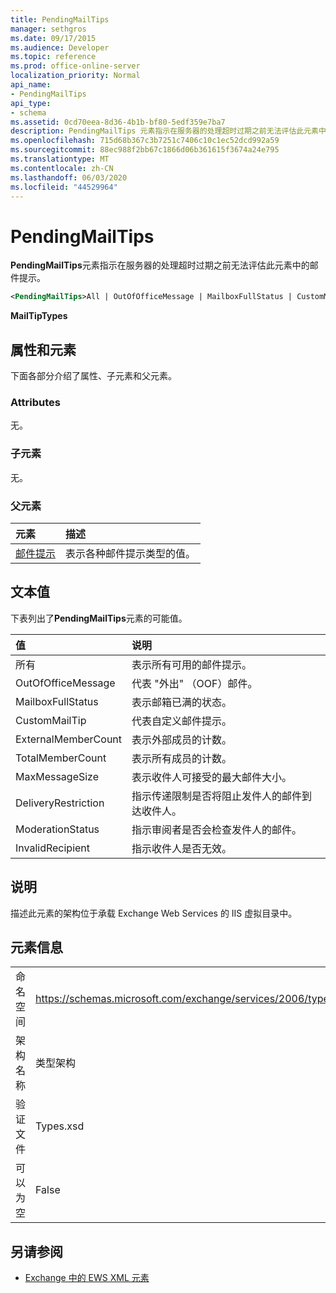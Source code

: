 ```yaml
---
title: PendingMailTips
manager: sethgros
ms.date: 09/17/2015
ms.audience: Developer
ms.topic: reference
ms.prod: office-online-server
localization_priority: Normal
api_name:
- PendingMailTips
api_type:
- schema
ms.assetid: 0cd70eea-8d36-4b1b-bf80-5edf359e7ba7
description: PendingMailTips 元素指示在服务器的处理超时过期之前无法评估此元素中的邮件提示。
ms.openlocfilehash: 715d68b367c3b7251c7406c10c1ec52dcd992a59
ms.sourcegitcommit: 88ec988f2bb67c1866d06b361615f3674a24e795
ms.translationtype: MT
ms.contentlocale: zh-CN
ms.lasthandoff: 06/03/2020
ms.locfileid: "44529964"
---
```

# <a name="pendingmailtips"></a>PendingMailTips

**PendingMailTips**元素指示在服务器的处理超时过期之前无法评估此元素中的邮件提示。 
  
```XML
<PendingMailTips>All | OutOfOfficeMessage | MailboxFullStatus | CustomMailTip | ExternalMemberCount | TotalMemberCount | MaxMessageSize | DeliveryRestriction | ModerateStatus | InvalidRecipient</PendingMailTips>
```

 **MailTipTypes**
## <a name="attributes-and-elements"></a>属性和元素

下面各部分介绍了属性、子元素和父元素。
  
### <a name="attributes"></a>Attributes

无。
  
### <a name="child-elements"></a>子元素

无。
  
### <a name="parent-elements"></a>父元素

|**元素**|**描述**|
|:-----|:-----|
|[邮件提示](mailtips.md) <br/> |表示各种邮件提示类型的值。  <br/> |
   
## <a name="text-value"></a>文本值

下表列出了**PendingMailTips**元素的可能值。 
  
|**值**|**说明**|
|:-----|:-----|
|所有  <br/> |表示所有可用的邮件提示。  <br/> |
|OutOfOfficeMessage  <br/> |代表 "外出" （OOF）邮件。  <br/> |
|MailboxFullStatus  <br/> |表示邮箱已满的状态。  <br/> |
|CustomMailTip  <br/> |代表自定义邮件提示。  <br/> |
|ExternalMemberCount  <br/> |表示外部成员的计数。  <br/> |
|TotalMemberCount  <br/> |表示所有成员的计数。  <br/> |
|MaxMessageSize  <br/> |表示收件人可接受的最大邮件大小。  <br/> |
|DeliveryRestriction  <br/> |指示传递限制是否将阻止发件人的邮件到达收件人。  <br/> |
|ModerationStatus  <br/> |指示审阅者是否会检查发件人的邮件。  <br/> |
|InvalidRecipient  <br/> |指示收件人是否无效。  <br/> |
   
## <a name="remarks"></a>说明

描述此元素的架构位于承载 Exchange Web Services 的 IIS 虚拟目录中。
  
## <a name="element-information"></a>元素信息

|||
|:-----|:-----|
|命名空间  <br/> |https://schemas.microsoft.com/exchange/services/2006/types  <br/> |
|架构名称  <br/> |类型架构  <br/> |
|验证文件  <br/> |Types.xsd  <br/> |
|可以为空  <br/> |False  <br/> |
   
## <a name="see-also"></a>另请参阅



- [Exchange 中的 EWS XML 元素](ews-xml-elements-in-exchange.md)

